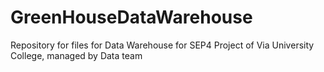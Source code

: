 # GreenHouseDataWarehouse
Repository for files for Data Warehouse for SEP4 Project of Via University College, managed by Data team 
